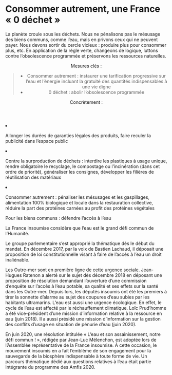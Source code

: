 # Consommer autrement, une France « 0 déchet »

<div class="semi-lead subject-foreword">

La planète croule sous les déchets. Nous ne pénalisons pas le mésusage
des biens communs, comme l’eau, mais en privons ceux qui ne peuvent
payer. Nous devons sortir du cercle vicieux : produire plus pour
consommer plus, etc. En application de la règle verte, changeons de
logique, luttons contre l’obsolescence programmée et préservons les
ressources naturelles.

</div>

<section class="section-measures">

<header>

Mesures clés :

> -   Consommer autrement : instaurer une tarification progressive sur
>     l’eau et l’énergie incluant la gratuité des quantités
>     indispensables à une vie digne
> -   0 déchet : abolir l’obsolescence programmée

Concrètement :

</header>
<nav class="list-measures list-group">

<li id="mesure-1" class="list-group-item">

Allonger les durées de garanties légales des produits, faire reculer la
publicité dans l’espace public

</li>

<li id="mesure-1" class="list-group-item">


Contre la surproduction de déchets : interdire les plastiques à usage
unique, rendre obligatoire le recyclage, le compostage ou l’incinération
(dans cet ordre de priorité), généraliser les consignes, développer les
filières de réutilisation des matériaux

</li>
<li id="mesure-1" class="list-group-item">

Consommer autrement : pénaliser les mésusages et les gaspillages,
alimentation 100% biologique et locale dans la restauration collective,
réduire la part des protéines carnées au profit des protéines végétales

</li>

</nav>


<div class="semi-lead subject-foreword">

Pour les biens communs : défendre l’accès à l’eau

La France insoumise considère que l’eau est le grand défi commun de
l’Humanité.

Le groupe parlementaire s’est approprié la thématique dès le début du
mandat. En décembre 2017, par la voix de Bastien Lachaud, il déposait
une proposition de loi constitutionnelle visant à faire de l’accès à
l’eau un droit inaliénable.

Les Outre-mer sont en première ligne de cette urgence sociale.
Jean-Hugues Ratenon a alerté sur le sujet dès décembre 2018 en déposant
une proposition de résolution demandant l’ouverture d’une commission
d’enquête sur l’accès à l’eau potable, sa qualité et ses effets sur la
santé dans les Outre-mer. Depuis lors, les députés insoumis ont été les
premiers à tirer la sonnette d’alarme au sujet des coupures d’eau subies
par les habitants ultramarins. L’eau est aussi une urgence écologique.
En effet, le cycle de l’eau est affecté par le réchauffement climatique.
Loïc Prud’homme a été vice-président d’une mission d’information
relative à la ressource en eau (juin 2018). Il a aussi présidé une
mission d’information sur la gestion des conflits d’usage en situation
de pénurie d’eau (juin 2020).

En juin 2020, une résolution intitulée « L’eau et son assainissement,
notre défi commun ! », rédigée par Jean-Luc Mélenchon, est adoptée lors
de l’Assemblée représentative de la France insoumise. À cette occasion,
le mouvement insoumis en a fait l’emblème de son engagement pour la
sauvegarde de la biosphère indispensable à toute forme de vie. Un
parcours thématique dédié aux questions relatives à l’eau était partie
intégrante du programme des Amfis 2020.

</div>
